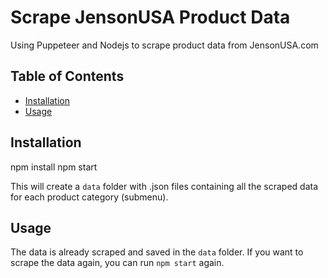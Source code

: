 # Scrape JensonUSA Product Data

Using Puppeteer and Nodejs to scrape product data from JensonUSA.com

## Table of Contents

- [Installation](#installation)
- [Usage](#usage)

## Installation

npm install
npm start

This will create a `data` folder with .json files containing all the scraped data for each product category (submenu).

## Usage

The data is already scraped and saved in the `data` folder. If you want to scrape the data again, you can run `npm start` again.
